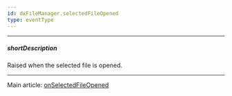 ```yaml
---
id: dxFileManager.selectedFileOpened
type: eventType
---
```

---
##### shortDescription
Raised when the selected file is opened.

---
Main article: [onSelectedFileOpened](/api-reference/10%20UI%20Components/dxFileManager/1%20Configuration/onSelectedFileOpened.md '/Documentation/ApiReference/UI_Components/dxFileManager/Configuration/#onSelectedFileOpened')
